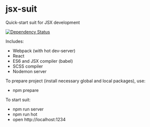 # jsx-suit
Quick-start suit for JSX development

[![Dependency Status](https://www.versioneye.com/user/projects/56ffeb03fcd19a0051853b82/badge.svg?style=flat)](https://www.versioneye.com/user/projects/56ffeb03fcd19a0051853b82)

Includes:
  - Webpack (with hot dev-server)
  - React
  - ES6 and JSX compiler (babel)
  - SCSS compiler
  - Nodemon server
  
To prepare project (install necessary global and local packages), use:
  - npm prepare
  
To start suit:
  - npm run server
  - npm run hot
  - open http://localhost:1234
